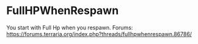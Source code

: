 # FullHPWhenRespawn
You start with Full Hp when you respawn.
Forums:
https://forums.terraria.org/index.php?threads/fullhpwhenrespawn.86786/
